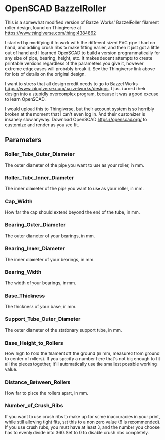 # OpenSCAD BazzelRoller

This is a somewhat modified version of Bazzel Works' BazzelRoller filament roller design, found on Thingiverse at https://www.thingiverse.com/thing:4384862

I started by modifying it to work with the different sized PVC pipe I had on hand, and adding crush ribs to make fitting easier, and then it just got a little out of hand and I learned OpenSCAD to build a version programmatically for any size of pipe, bearing, height, etc. It makes decent attempts to create printable versions regardless of the parameters you give it, however extreme edge cases will probably break it. See the Thingiverse link above for lots of details on the original design.

I want to stress that all design credit needs to go to Bazzel Works https://www.thingiverse.com/bazzelworks/designs, I just turned their design into a stupidly overcomplex program, because it was a good excuse to learn OpenSCAD.

I would upload this to Thingiverse, but their account system is so horribly broken at the moment that I can't even log in. And their customizer is insanely slow anyway. Download OpenSCAD https://openscad.org/ to customize and render as you see fit.

## Parameters

### Roller_Tube_Outer_Diameter
The outer diameter of the pipe you want to use as your roller, in mm.

### Roller_Tube_Inner_Diameter
The inner diameter of the pipe you want to use as your roller, in mm.

### Cap_Width
How far the cap should extend beyond the end of the tube, in mm.

### Bearing_Outer_Diameter
The outer diameter of your bearings, in mm.

### Bearing_Inner_Diameter
The inner diameter of your bearings, in mm.

### Bearing_Width
The width of your bearings, in mm.

### Base_Thickness
The thickness of your base, in mm.

### Support_Tube_Outer_Diameter
The outer diameter of the stationary support tube, in mm.

### Base_Height_to_Rollers
How high to hold the filament off the ground (in mm, measured from ground to center of rollers). If you specify a number here that's not big enough to fit all the pieces together, it'll automatically use the smallest possible working value.

### Distance_Between_Rollers
How far to place the rollers apart, in mm.

### Number_of_Crush_Ribs
If you want to use crush ribs to make up for some inaccuracies in your print, while still allowing tight fits, set this to a non zero value (6 is recommended). If you use crush rubs, you must have at least 3, and the number you choose has to evenly divide into 360. Set to 0 to disable crush ribs completely.
